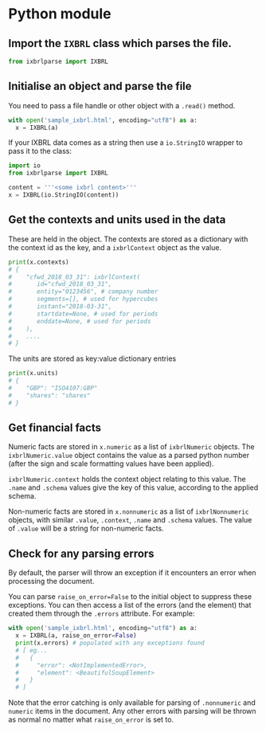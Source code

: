 # Python module

## Import the `IXBRL` class which parses the file.

```python
from ixbrlparse import IXBRL
```

## Initialise an object and parse the file

You need to pass a file handle or other object with a `.read()` method.

```python
with open('sample_ixbrl.html', encoding="utf8") as a:
  x = IXBRL(a)
```

If your IXBRL data comes as a string then use a `io.StringIO` wrapper to
pass it to the class:

```python
import io
from ixbrlparse import IXBRL

content = '''<some ixbrl content>'''
x = IXBRL(io.StringIO(content))
```


## Get the contexts and units used in the data

These are held in the object. The contexts are stored as a dictionary with the context
id as the key, and a `ixbrlContext` object as the value.

```python
print(x.contexts)
# {
#    "cfwd_2018_03_31": ixbrlContext(
#       id="cfwd_2018_03_31",
#       entity="0123456", # company number
#       segments=[], # used for hypercubes
#       instant="2018-03-31",
#       startdate=None, # used for periods
#       enddate=None, # used for periods
#    ),
#    ....
# }
```

The units are stored as key:value dictionary entries
```python
print(x.units)
# {
#    "GBP": "ISO4107:GBP"
#    "shares": "shares"
# }
```

## Get financial facts

Numeric facts are stored in `x.numeric` as a list of `ixbrlNumeric` objects.
The `ixbrlNumeric.value` object contains the value as a parsed python number
(after the sign and scale formatting values have been applied).

`ixbrlNumeric.context` holds the context object relating to this value.
The `.name` and `.schema` values give the key of this value, according to
the applied schema.

Non-numeric facts are stored in `x.nonnumeric` as a list of `ixbrlNonnumeric`
objects, with similar `.value`, `.context`, `.name` and `.schema` values. 
The value of `.value` will be a string for non-numeric facts.

## Check for any parsing errors

By default, the parser will throw an exception if it encounters an error
when processing the document.

You can parse `raise_on_error=False` to the initial object to suppress
these exceptions. You can then access a list of the errors (and the element)
that created them through the `.errors` attribute. For example:

```python
with open('sample_ixbrl.html', encoding="utf8") as a:
  x = IXBRL(a, raise_on_error=False)
  print(x.errors) # populated with any exceptions found
  # [ eg...
  #   {
  #     "error": <NotImplementedError>,
  #     "element": <BeautifulSoupElement>
  #   }
  # ]
```

Note that the error catching is only available for parsing of `.nonnumeric`
and `numeric` items in the document. Any other errors with parsing will be
thrown as normal no matter what `raise_on_error` is set to.
